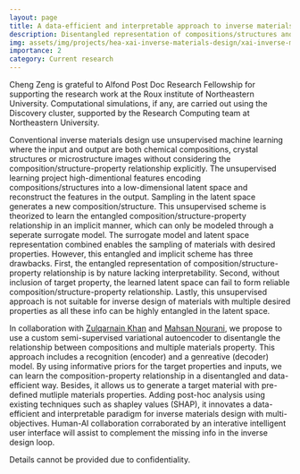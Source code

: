 ```yaml
---
layout: page
title: A data-efficient and interpretable approach to inverse materials design
description: Disentangled representation of compositions/structures and properties in a semi-supervised variational autoencoder
img: assets/img/projects/hea-xai-inverse-materials-design/xai-inverse-mater.png
importance: 2
category: Current research
---
```


Cheng Zeng is grateful to Alfond Post Doc Research Fellowship for supporting the research work at the Roux institute of Northeastern University. Computational simulations, if any, are carried out using the Discovery cluster, supported by the Research Computing team at Northeastern University.

Conventional inverse materials design use unsupervised machine learning where the input and output are both chemical compositions, crystal structures or microstructure images without considering the composition/structure-property relationship explicitly. The unsupervised learning project high-dimentional features encoding compositions/structures into a low-dimensional latent space and reconstruct the features in the output. Sampling in the latent space generates a new composition/structure. This unsupervised scheme is theorized to learn the entangled composition/structure-property relationship in an implicit manner, which can only be modeled through a seperate surrogate model. The surrogate model and latent space representation combined enables the sampling of materials with desired properties. However, this entangled and implicit scheme has three drawbacks. First, the entangled representation of composition/structure-property relationship is by nature lacking interpretability. Second, without inclusion of target property, the learned latent space can fail to form reliable composition/structure-property relationship. Lastly, this unsupervised approach is not suitable for inverse design of materials with multiple desired properties as all these info can be highly entangled in the latent space.

In collaboration with [Zulqarnain Khan](https://scholar.google.com/citations?view_op=list_works&hl=en&hl=en&user=rYq6RQ4AAAAJ&sortby=pubdate) and [Mahsan Nourani](https://scholar.google.com/citations?user=tf4o6WYAAAAJ), we propose to use a custom semi-supervised variational autoencoder to disentangle the relationship between compositions and multiple materials property. This approach includes a recognition (encoder) and a genreative (decoder) model. By using informative priors for the target properties and inputs, we can learn the composition-property relationship in a disentangled and data-efficient way. Besides, it allows us to generate a target material with pre-defined mutliple materials properties. Adding post-hoc analysis using existing techniques such as shapley values (SHAP), it innovates a data-efficient and interpretable paradigm for inverse materials design with multi-objectives. Human-AI collaboration corraborated by an interative intelligent user interface will assist to complement the missing info in the inverse design loop.

Details cannot be provided due to confidentiality.